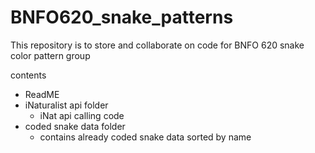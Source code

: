 # BNFO620_snake_patterns
This repository is to store and collaborate on code for BNFO 620 snake color pattern group

contents
- ReadME
- iNaturalist api folder
	- iNat api calling code
- coded snake data folder
	- contains already coded snake data sorted by name

